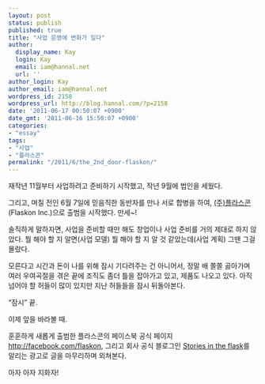 ```yaml
---
layout: post
status: publish
published: true
title: "사업 운영에 변화가 일다"
author:
  display_name: Kay
  login: Kay
  email: iam@hannal.net
  url: ''
author_login: Kay
author_email: iam@hannal.net
wordpress_id: 2158
wordpress_url: http://blog.hannal.com/?p=2158
date: '2011-06-17 00:50:07 +0900'
date_gmt: '2011-06-16 15:50:07 +0900'
categories:
- "essay"
tags:
- "사업"
- "플라스콘"
permalink: "/2011/6/the_2nd_door-flaskon/"
---
```

<p>재작년 11월부터 사업하려고 준비하기 시작했고, 작년 9월에 법인을 세웠다.</p>
<p>그리고, 며칠 전인 6월 7일에 믿음직한 동반자를 만나 서로 합병을 하여, <a href="http://blog.flaskon.com">(주)플라스콘</a>(Flaskon Inc.)으로 출범을 시작했다. 만세~!</p>
<p>솔직하게 말하자면, 사업을 준비할 때만 해도 창업이나 사업 준비를 거의 제대로 하지 않았다. 뭘 해야 할 지 알면(사업 모델) 뭘 해야 할 지 알 것 같았는데(사업 계획) 그땐 그걸 몰랐다.</p>
<p>모른다고 시간과 돈이 나를 위해 잠시 기다려주는 건 아니어서, 정말 배 쫄쫄 곯아가며 여러 우여곡절을 겪은 끝에 조직도 좀더 틀을 잡아가고 있고, 제품도 나오고 있다. 아직 넘어야 할 허들이 많이 있지만 지난 허들들을 잠시 뒤돌아본다.</p>
<p>“잠시” 끝.</p>
<p>이제 앞을 바라볼 때.</p>
<p>훈훈하게 새롭게 출범한 플라스콘의 페이스북 공식 페이지 <a href="http://facebook.com/flaskon">http://facebook.com/flaskon</a>, 그리고 회사 공식 블로그인 <a href="http://blog.flaskon.com">Stories in the flask</a>를 알리는 광고로 글을 마무리하며 외쳐본다.</p>
<p>아자 아자 지화자!</p>
<p>&nbsp;</p>
